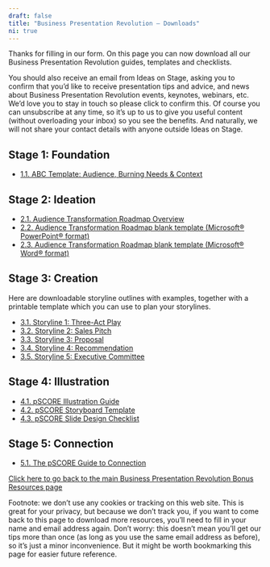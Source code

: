 ```yaml
---
draft: false
title: "Business Presentation Revolution – Downloads"
ni: true
---
```


Thanks for filling in our form. On this page you can now download all our Business Presentation Revolution guides, templates and checklists.

You should also receive an email from Ideas on Stage, asking you to confirm that you’d like to receive presentation tips and advice, and news about Business Presentation Revolution events, keynotes, webinars, etc. We’d love you to stay in touch so please click to confirm this. Of course you can unsubscribe at any time, so it’s up to us to give you useful content (without overloading your inbox) so you see the benefits. And naturally, we will not share your contact details with anyone outside Ideas on Stage.

## Stage 1: Foundation

* [1.1. ABC Template: Audience, Burning Needs & Context](bpr-bonus-1-1-abc-template-pdf.zip)

## Stage 2: Ideation

* [2.1. Audience Transformation Roadmap Overview](bpr-bonus-2-1-audience-transformation-roadmap-overview-pdf.zip)
* [2.2. Audience Transformation Roadmap blank template (Microsoft® PowerPoint® format)](bpr-bonus-2-2-ppt-audience-transformation-roadmap-template-potx.zip)
* [2.3. Audience Transformation Roadmap blank template (Microsoft® Word® format)](bpr-bonus-2-3-word-audience-transformation-roadmap-template-dotx.zip)

## Stage 3: Creation

Here are downloadable storyline outlines with examples, together with a printable template which you can use to plan your storylines.

* [3.1. Storyline 1: Three-Act Play](bpr-bonus-3-1-storyline-1-three-act-play-pdf.zip)
* [3.2. Storyline 2: Sales Pitch](bpr-bonus-3-2-storyline-2-sales-pitch-pdf.zip)
* [3.3. Storyline 3: Proposal](bpr-bonus-3-3-storyline-3-proposal-pdf.zip)
* [3.4. Storyline 4: Recommendation](bpr-bonus-3-4-storyline-4-recommendation-pdf.zip)
* [3.5. Storyline 5: Executive Committee](bpr-bonus-3-5-storyline-5-executive-committee-pdf.zip)

## Stage 4: Illustration

* [4.1. pSCORE Illustration Guide](bpr-bonus-4-1-illustration-pdf.zip)
* [4.2. pSCORE Storyboard Template](bpr-bonus-4-2-pscore-storyboard-template-dotx.zip)
* [4.3. pSCORE Slide Design Checklist](bpr-bonus-4-3-pscore-slide-design-checklist-dotx.zip)

## Stage 5: Connection

* [5.1. The pSCORE Guide to Connection](bpr-bonus-5-1-the-pscore-guide-to-connection-pdf.zip)

[Click here to go back to the main Business Presentation Revolution Bonus Resources page](/resources/books/business-presentation-revolution-book/bonus-content/)

Footnote: we don’t use any cookies or tracking on this web site. This is great for your privacy, but because we don’t track you, if you want to come back to this page to download more resources, you’ll need to fill in your name and email address again. Don’t worry: this doesn’t mean you’ll get our tips more than once (as long as you use the same email address as before), so it’s just a minor inconvenience. But it might be worth bookmarking this page for easier future reference.

